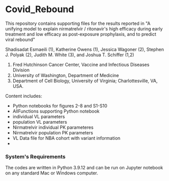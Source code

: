 # Covid_Rebound
This repository contains supporting files for the results reported in "A unifying model to explain nirmatrelvir / ritonavir's high efficacy during early treatment and low efficacy as post-exposure prophylaxis, and to predict viral rebound"

Shadisadat Esmaeili (1), Katherine Owens (1), Jessica Wagoner (2), Stephen J. Polyak (2), Judith M. White (3), and Joshua T. Schiffer (1,2)

1. Fred Hutchinson Cancer Center, Vaccine and Infectious Diseases Division
2. University of Washington, Department of Medicine
3. Department of Cell Biology, University of Virginia; Charlottesville, VA, USA.


Content includes:
   - Python notebooks for figures 2-8 and S1-S10
   - AllFunctions supporting Python notebook
   - individual VL parameters
   - population VL parameters
   - Nirmatrelvir individual PK parameteres
   - Nirmatrelvir population PK parameters
   - VL Data file for NBA cohort with variant information
   - 
### System's Requirements

The codes are written in Python 3.9.12 and can be run on Jupyter notebook on any standard Mac or Windows computer.


